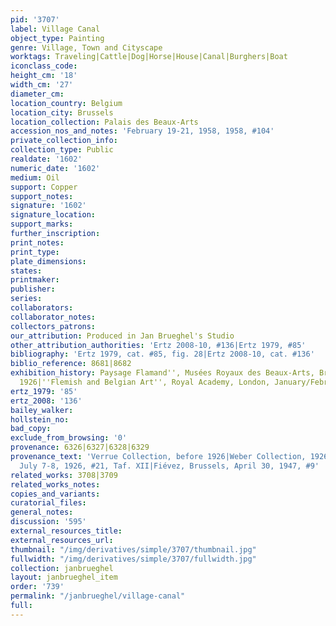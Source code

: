 ```yaml
---
pid: '3707'
label: Village Canal
object_type: Painting
genre: Village, Town and Cityscape
worktags: Traveling|Cattle|Dog|Horse|House|Canal|Burghers|Boat
iconclass_code:
height_cm: '18'
width_cm: '27'
diameter_cm:
location_country: Belgium
location_city: Brussels
location_collection: Palais des Beaux-Arts
accession_nos_and_notes: 'February 19-21, 1958, 1958, #104'
private_collection_info:
collection_type: Public
realdate: '1602'
numeric_date: '1602'
medium: Oil
support: Copper
support_notes:
signature: '1602'
signature_location:
support_marks:
further_inscription:
print_notes:
print_type:
plate_dimensions:
states:
printmaker:
publisher:
series:
collaborators:
collaborator_notes:
collectors_patrons:
our_attribution: Produced in Jan Brueghel's Studio
other_attribution_authorities: 'Ertz 2008-10, #136|Ertz 1979, #85'
bibliography: 'Ertz 1979, cat. #85, fig. 28|Ertz 2008-10, cat. #136'
biblio_reference: 8681|8682
exhibition_history: Paysage Flamand'', Musées Royaux des Beaux-Arts, Brussels, September/November
  1926|''Flemish and Belgian Art'', Royal Academy, London, January/February 1927
ertz_1979: '85'
ertz_2008: '136'
bailey_walker:
hollstein_no:
bad_copy:
exclude_from_browsing: '0'
provenance: 6326|6327|6328|6329
provenance_text: 'Verrue Collection, before 1926|Weber Collection, 1926|Fiévez, Brussels,
  July 7-8, 1926, #21, Taf. XII|Fiévez, Brussels, April 30, 1947, #9'
related_works: 3708|3709
related_works_notes:
copies_and_variants:
curatorial_files:
general_notes:
discussion: '595'
external_resources_title:
external_resources_url:
thumbnail: "/img/derivatives/simple/3707/thumbnail.jpg"
fullwidth: "/img/derivatives/simple/3707/fullwidth.jpg"
collection: janbrueghel
layout: janbrueghel_item
order: '739'
permalink: "/janbrueghel/village-canal"
full:
---
```

